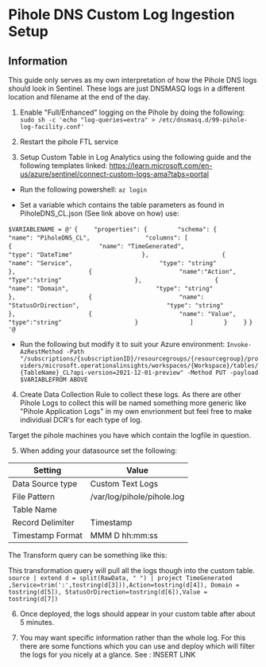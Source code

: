 # Pihole DNS Custom Log Ingestion Setup

## Information
This guide only serves as my own interpretation of how the Pihole DNS logs should look in Sentinel. These logs are just DNSMASQ logs in a different location and filename at the
end of the day. 

1. Enable "Full/Enhanced" logging on the Pihole by doing the following:
`sudo sh -c 'echo "log-queries=extra" > /etc/dnsmasq.d/99-pihole-log-facility.conf'`

2. Restart the pihole FTL service

3. Setup Custom Table in Log Analytics using the following guide and the following templates linked:
https://learn.microsoft.com/en-us/azure/sentinel/connect-custom-logs-ama?tabs=portal

- Run the following powershell:
`az login`

- Set a variable which contains the table parameters as found in PiholeDNS_CL.json (See link above on how)
use:

`$VARIABLENAME = @'`
`{`
`    "properties": {`
`        "schema": {`
`               "name": "PiholeDNS_CL",`
`               "columns": [`
`                    {`
`                        "name": "TimeGenerated",`
`                        "type": "DateTime"`
`                    }, `
`                    {`
`                        "name": "Service",`
`                        "type": "string"`
`                    },`
`                    {`
`                        "name":"Action",`
`                        "Type":"string"`
`                    },`
`                    {`
`                        "name": "Domain",`
`                        "type": "string"`
`                    },`
`                    {`
`                        "name": "StatusOrDirection",`
`                        "type": "string"`
`                    },`
`                    {`
`                        "name": "Value",`
`                        "type":"string"`
`                    }`
`              ]`
`        }`
`    }`
`}`
`'@`

- Run the following but modify it to suit your Azure environment:
`Invoke-AzRestMethod -Path "/subscriptions/{subscriptionID}/resourcegroups/{resourcegroup}/providers/microsoft.operationalinsights/workspaces/{Workspace}/tables/{TableName}_CL?api-version=2021-12-01-preview" -Method PUT -payload $VARIABLEFROM ABOVE`

4. Create Data Collection Rule to collect these logs. As there are other Pihole Logs to collect this will be named something more generic like "Pihole Application Logs" in my own envrionment but feel free to make individual DCR's for each type of log.

Target the pihole machines you have which contain the logfile in question. 

5. When adding your datasource set the following:

| Setting | Value |
|---------|-------|
| Data Source type | Custom Text Logs |
| File Pattern | /var/log/pihole/pihole.log |
| Table Name | <Insert your Table Name here> |
| Record Delimiter | Timestamp |
| Timestamp Format | MMM D hh:mm:ss|

The Transform query can be something like this:

This transformation query will pull all the logs though into the custom table.
`source | extend d = split(RawData, " ") | project TimeGenerated ,Service=trim(':',tostring(d[3])),Action=tostring(d[4]), Domain = tostring(d[5]), StatusOrDirection=tostring(d[6]),Value = tostring(d[7])`

6. Once deployed, the logs should appear in your custom table after about 5 minutes.

7. You may want specific information rather than the whole log. For this there are some functions which you can use and deploy which will filter the logs for you nicely at a glance.
See : INSERT LINK